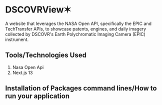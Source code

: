 # DSCOVRView✶
A website that leverages the NASA Open API, specifically the EPIC and TechTransfer APIs, to showcase patents, engines, and daily imagery collected by DSCOVR's Earth Polychromatic Imaging Camera (EPIC) instrument. 

## Tools/Technologies Used
1. Nasa Open Api 
2. Next.js 13

## Installation of Packages command lines/How to run your application
